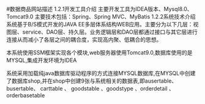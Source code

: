 #数据商品网站描述
1.2.1开发工具介绍
主要开发工具为IDEA版本、Mysql8.0、Tomcat9.0
主要技术包括：Spring、Spring MVC、MyBatis 
1.2.2系统技术介绍
系统基于B/S模式开发的JAVA EE多层体系结构WEB应用。主要分为以下几层：视图层、service、DAO层、持久层。业务逻辑层和DAO层都通过接口与其它层进行连接从而减小了各层之间的耦合度，实现高内聚、低耦合的思想。

本系统使用SSM框架实现各个模块,web服务器使用Tomcat9.0,数据库使用的是MYSQL,集成开发环境为IDEA

系统采用加载纯java数据库驱动程序的方式连接MYSQL数据库,在MYSQL中创建了数据库shop,并在shop中创建9张与系统相关的数据表,即ausertable、busertable、 carttable 、 goodstable 、goodstype 、orderdetail 、orderbasetable  
